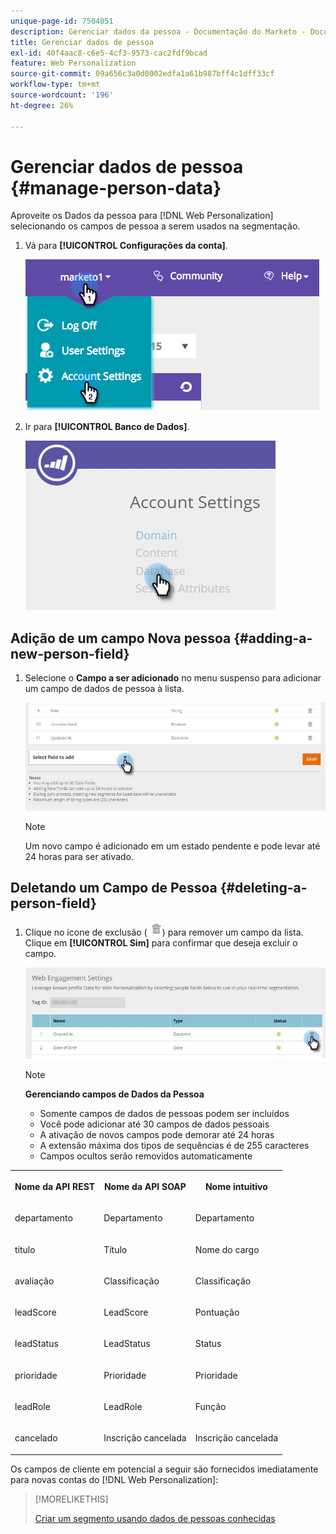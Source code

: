 ```yaml
---
unique-page-id: 7504051
description: Gerenciar dados da pessoa - Documentação do Marketo - Documentação do produto
title: Gerenciar dados de pessoa
exl-id: 40f4aac8-c6e5-4cf3-9573-cac2fdf9bcad
feature: Web Personalization
source-git-commit: 09a656c3a0d0002edfa1a61b987bff4c1dff33cf
workflow-type: tm+mt
source-wordcount: '196'
ht-degree: 26%

---
```


# Gerenciar dados de pessoa {#manage-person-data}

Aproveite os Dados da pessoa para [!DNL Web Personalization] selecionando os campos de pessoa a serem usados na segmentação.

1. Vá para **[!UICONTROL Configurações da conta]**.

   ![](assets/image2015-5-7-15-3a17-3a23.png)

1. Ir para **[!UICONTROL Banco de Dados]**.

   ![](assets/account-settings-dropdown-database.jpg)

## Adição de um campo Nova pessoa {#adding-a-new-person-field}

1. Selecione o **Campo a ser adicionado** no menu suspenso para adicionar um campo de dados de pessoa à lista.

   ![](assets/add-a-person-field-hand.jpg)

   >[!NOTE]
   >
   >Um novo campo é adicionado em um estado pendente e pode levar até 24 horas para ser ativado.

## Deletando um Campo de Pessoa {#deleting-a-person-field}

1. Clique no ícone de exclusão ( ![—](assets/image2015-3-24-13-3a45-3a56.png)) para remover um campo da lista. Clique em **[!UICONTROL Sim]** para confirmar que deseja excluir o campo.

   ![](assets/web-engagement-settings-delete.jpg)

   >[!NOTE]
   >
   >**Gerenciando campos de Dados da Pessoa**
   >
   >* Somente campos de dados de pessoas podem ser incluídos
   >* Você pode adicionar até 30 campos de dados pessoais
   >* A ativação de novos campos pode demorar até 24 horas
   >* A extensão máxima dos tipos de sequências é de 255 caracteres
   >* Campos ocultos serão removidos automaticamente

<table>
 <tbody>
  <tr>
   <th><p>Nome da API REST</p></th>
   <th><p>Nome da API SOAP</p></th>
   <th><p>Nome intuitivo</p></th>
  </tr>
  <tr>
   <td><p>departamento</p></td>
   <td><p>Departamento</p></td>
   <td><p>Departamento</p></td>
  </tr>
  <tr>
   <td><p>título</p></td>
   <td><p>Título</p></td>
   <td><p>Nome do cargo</p></td>
  </tr>
  <tr>
   <td><p>avaliação</p></td>
   <td><p>Classificação</p></td>
   <td><p>Classificação</p></td>
  </tr>
  <tr>
   <td><p>leadScore</p></td>
   <td><p>LeadScore</p></td>
   <td><p>Pontuação</p></td>
  </tr>
  <tr>
   <td><p>leadStatus</p></td>
   <td><p>LeadStatus</p></td>
   <td><p>Status</p></td>
  </tr>
  <tr>
   <td><p>prioridade</p></td>
   <td><p>Prioridade</p></td>
   <td><p>Prioridade</p></td>
  </tr>
  <tr>
   <td><p>leadRole</p></td>
   <td><p>LeadRole</p></td>
   <td><p>Função</p></td>
  </tr>
  <tr>
   <td><p>cancelado</p></td>
   <td><p>Inscrição cancelada</p></td>
   <td><p>Inscrição cancelada</p></td>
  </tr>
 </tbody>
</table>

Os campos de cliente em potencial a seguir são fornecidos imediatamente para novas contas do [!DNL Web Personalization]:

>[!MORELIKETHIS]
>
>[Criar um segmento usando dados de pessoas conhecidas](/help/marketo/product-docs/web-personalization/using-web-segments/create-a-segment-using-known-person-data.md)
